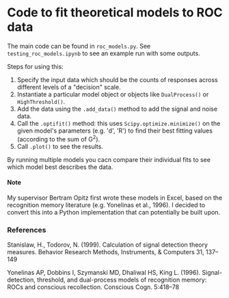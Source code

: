 # Code to fit theoretical models to ROC data

The main code can be found in `roc_models.py`. See `testing_roc_models.ipynb` to see an example run with some outputs.

Steps for using this:
1. Specify the input data which should be the counts of responses across different levels of a "decision" scale. 
2. Instantiate a particular model object or objects like `DualProcess()` or `HighThreshold()`. 
3. Add the data using the `.add_data()` method to add the signal and noise data.
4. Call the `.optifit()` method: this uses `Scipy.optimize.minimize()` on the given model's parameters (e.g. 'd', 'R') to find their best fitting values (according to the sum of G<sup>2</sup>).
5. Call `.plot()` to see the results.

By running multiple models you cacn compare their individual fits to see which model best describes the data. 


#### Note
My supervisor Bertram Opitz first wrote these models in Excel, based on the recognition memory literature (e.g. Yonelinas et al., 1996). I decided to convert this into a Python implementation that can potentially be built upon. 

### References
Stanislaw, H., Todorov, N. (1999). Calculation of signal detection theory measures. Behavior Research Methods, Instruments, & Computers 31, 137–149

Yonelinas AP, Dobbins I, Szymanski MD, Dhaliwal HS, King L. (1996). Signal-detection, threshold, and dual-process models of recognition memory: ROCs and conscious recollection. Conscious Cogn. 5:418–78

